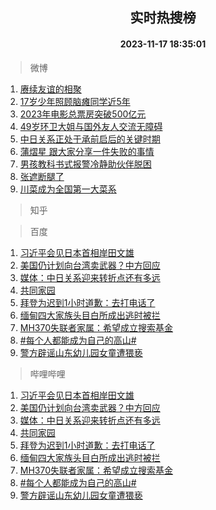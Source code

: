 <div align="center"><h2>实时热搜榜</h2><h4>2023-11-17 18:35:01</h4></div>

> 微博  

1. [赓续友谊的相聚](https://s.weibo.com/weibo?q=%23%E8%B5%93%E7%BB%AD%E5%8F%8B%E8%B0%8A%E7%9A%84%E7%9B%B8%E8%81%9A%23&t=31&band_rank=1&Refer=top)<br />
2. [17岁少年照顾脑瘫同学近5年](https://s.weibo.com/weibo?q=%2317%E5%B2%81%E5%B0%91%E5%B9%B4%E7%85%A7%E9%A1%BE%E8%84%91%E7%98%AB%E5%90%8C%E5%AD%A6%E8%BF%915%E5%B9%B4%23&t=31&band_rank=2&Refer=top)<br />
3. [2023年电影总票房突破500亿元](https://s.weibo.com/weibo?q=%232023%E5%B9%B4%E7%94%B5%E5%BD%B1%E6%80%BB%E7%A5%A8%E6%88%BF%E7%AA%81%E7%A0%B4500%E4%BA%BF%E5%85%83%23&t=31&band_rank=3&Refer=top)<br />
4. [49岁环卫大姐与国外友人交流无障碍](https://s.weibo.com/weibo?q=%2349%E5%B2%81%E7%8E%AF%E5%8D%AB%E5%A4%A7%E5%A7%90%E4%B8%8E%E5%9B%BD%E5%A4%96%E5%8F%8B%E4%BA%BA%E4%BA%A4%E6%B5%81%E6%97%A0%E9%9A%9C%E7%A2%8D%23&t=31&band_rank=4&Refer=top)<br />
5. [中日关系正处于承前启后的关键时期](https://s.weibo.com/weibo?q=%23%E4%B8%AD%E6%97%A5%E5%85%B3%E7%B3%BB%E6%AD%A3%E5%A4%84%E4%BA%8E%E6%89%BF%E5%89%8D%E5%90%AF%E5%90%8E%E7%9A%84%E5%85%B3%E9%94%AE%E6%97%B6%E6%9C%9F%23&t=31&band_rank=5&Refer=top)<br />
6. [蒲熠星 跟大家分享一件失败的事情](https://s.weibo.com/weibo?q=%E8%92%B2%E7%86%A0%E6%98%9F%20%E8%B7%9F%E5%A4%A7%E5%AE%B6%E5%88%86%E4%BA%AB%E4%B8%80%E4%BB%B6%E5%A4%B1%E8%B4%A5%E7%9A%84%E4%BA%8B%E6%83%85&t=31&band_rank=6&Refer=top)<br />
7. [男孩教科书式报警冷静助伙伴脱困](https://s.weibo.com/weibo?q=%23%E7%94%B7%E5%AD%A9%E6%95%99%E7%A7%91%E4%B9%A6%E5%BC%8F%E6%8A%A5%E8%AD%A6%E5%86%B7%E9%9D%99%E5%8A%A9%E4%BC%99%E4%BC%B4%E8%84%B1%E5%9B%B0%23&t=31&band_rank=7&Refer=top)<br />
8. [张遮断腿了](https://s.weibo.com/weibo?q=%23%E5%BC%A0%E9%81%AE%E6%96%AD%E8%85%BF%E4%BA%86%23&t=31&band_rank=8&Refer=top)<br />
9. [川菜成为全国第一大菜系](https://s.weibo.com/weibo?q=%23%E5%B7%9D%E8%8F%9C%E6%88%90%E4%B8%BA%E5%85%A8%E5%9B%BD%E7%AC%AC%E4%B8%80%E5%A4%A7%E8%8F%9C%E7%B3%BB%23&t=31&band_rank=9&Refer=top)<br />

> 知乎  


> 百度  

1. [习近平会见日本首相岸田文雄](https://www.baidu.com/s?wd=%E4%B9%A0%E8%BF%91%E5%B9%B3%E4%BC%9A%E8%A7%81%E6%97%A5%E6%9C%AC%E9%A6%96%E7%9B%B8%E5%B2%B8%E7%94%B0%E6%96%87%E9%9B%84&sa=fyb_news&rsv_dl=fyb_news)<br />
2. [美国仍计划向台湾卖武器？中方回应](https://www.baidu.com/s?wd=%E7%BE%8E%E5%9B%BD%E4%BB%8D%E8%AE%A1%E5%88%92%E5%90%91%E5%8F%B0%E6%B9%BE%E5%8D%96%E6%AD%A6%E5%99%A8%EF%BC%9F%E4%B8%AD%E6%96%B9%E5%9B%9E%E5%BA%94&sa=fyb_news&rsv_dl=fyb_news)<br />
3. [媒体：中日关系迎来转折点还有多远](https://www.baidu.com/s?wd=%E5%AA%92%E4%BD%93%EF%BC%9A%E4%B8%AD%E6%97%A5%E5%85%B3%E7%B3%BB%E8%BF%8E%E6%9D%A5%E8%BD%AC%E6%8A%98%E7%82%B9%E8%BF%98%E6%9C%89%E5%A4%9A%E8%BF%9C&sa=fyb_news&rsv_dl=fyb_news)<br />
4. [共同家园](https://www.baidu.com/s?wd=%E5%85%B1%E5%90%8C%E5%AE%B6%E5%9B%AD&sa=fyb_news&rsv_dl=fyb_news)<br />
5. [拜登为迟到1小时道歉：去打电话了](https://www.baidu.com/s?wd=%E6%8B%9C%E7%99%BB%E4%B8%BA%E8%BF%9F%E5%88%B01%E5%B0%8F%E6%97%B6%E9%81%93%E6%AD%89%EF%BC%9A%E5%8E%BB%E6%89%93%E7%94%B5%E8%AF%9D%E4%BA%86&sa=fyb_news&rsv_dl=fyb_news)<br />
6. [缅甸四大家族头目白所成出逃时被拦](https://www.baidu.com/s?wd=%E7%BC%85%E7%94%B8%E5%9B%9B%E5%A4%A7%E5%AE%B6%E6%97%8F%E5%A4%B4%E7%9B%AE%E7%99%BD%E6%89%80%E6%88%90%E5%87%BA%E9%80%83%E6%97%B6%E8%A2%AB%E6%8B%A6&sa=fyb_news&rsv_dl=fyb_news)<br />
7. [MH370失联者家属：希望成立搜索基金](https://www.baidu.com/s?wd=MH370%E5%A4%B1%E8%81%94%E8%80%85%E5%AE%B6%E5%B1%9E%EF%BC%9A%E5%B8%8C%E6%9C%9B%E6%88%90%E7%AB%8B%E6%90%9C%E7%B4%A2%E5%9F%BA%E9%87%91&sa=fyb_news&rsv_dl=fyb_news)<br />
8. [#每个人都能成为自己的高山#](https://www.baidu.com/s?wd=%23%E6%AF%8F%E4%B8%AA%E4%BA%BA%E9%83%BD%E8%83%BD%E6%88%90%E4%B8%BA%E8%87%AA%E5%B7%B1%E7%9A%84%E9%AB%98%E5%B1%B1%23&sa=fyb_news&rsv_dl=fyb_news)<br />
9. [警方辟谣山东幼儿园女童遭猥亵](https://www.baidu.com/s?wd=%E8%AD%A6%E6%96%B9%E8%BE%9F%E8%B0%A3%E5%B1%B1%E4%B8%9C%E5%B9%BC%E5%84%BF%E5%9B%AD%E5%A5%B3%E7%AB%A5%E9%81%AD%E7%8C%A5%E4%BA%B5&sa=fyb_news&rsv_dl=fyb_news)<br />

> 哔哩哔哩  

1. [习近平会见日本首相岸田文雄](https://www.baidu.com/s?wd=%E4%B9%A0%E8%BF%91%E5%B9%B3%E4%BC%9A%E8%A7%81%E6%97%A5%E6%9C%AC%E9%A6%96%E7%9B%B8%E5%B2%B8%E7%94%B0%E6%96%87%E9%9B%84&sa=fyb_news&rsv_dl=fyb_news)<br />
2. [美国仍计划向台湾卖武器？中方回应](https://www.baidu.com/s?wd=%E7%BE%8E%E5%9B%BD%E4%BB%8D%E8%AE%A1%E5%88%92%E5%90%91%E5%8F%B0%E6%B9%BE%E5%8D%96%E6%AD%A6%E5%99%A8%EF%BC%9F%E4%B8%AD%E6%96%B9%E5%9B%9E%E5%BA%94&sa=fyb_news&rsv_dl=fyb_news)<br />
3. [媒体：中日关系迎来转折点还有多远](https://www.baidu.com/s?wd=%E5%AA%92%E4%BD%93%EF%BC%9A%E4%B8%AD%E6%97%A5%E5%85%B3%E7%B3%BB%E8%BF%8E%E6%9D%A5%E8%BD%AC%E6%8A%98%E7%82%B9%E8%BF%98%E6%9C%89%E5%A4%9A%E8%BF%9C&sa=fyb_news&rsv_dl=fyb_news)<br />
4. [共同家园](https://www.baidu.com/s?wd=%E5%85%B1%E5%90%8C%E5%AE%B6%E5%9B%AD&sa=fyb_news&rsv_dl=fyb_news)<br />
5. [拜登为迟到1小时道歉：去打电话了](https://www.baidu.com/s?wd=%E6%8B%9C%E7%99%BB%E4%B8%BA%E8%BF%9F%E5%88%B01%E5%B0%8F%E6%97%B6%E9%81%93%E6%AD%89%EF%BC%9A%E5%8E%BB%E6%89%93%E7%94%B5%E8%AF%9D%E4%BA%86&sa=fyb_news&rsv_dl=fyb_news)<br />
6. [缅甸四大家族头目白所成出逃时被拦](https://www.baidu.com/s?wd=%E7%BC%85%E7%94%B8%E5%9B%9B%E5%A4%A7%E5%AE%B6%E6%97%8F%E5%A4%B4%E7%9B%AE%E7%99%BD%E6%89%80%E6%88%90%E5%87%BA%E9%80%83%E6%97%B6%E8%A2%AB%E6%8B%A6&sa=fyb_news&rsv_dl=fyb_news)<br />
7. [MH370失联者家属：希望成立搜索基金](https://www.baidu.com/s?wd=MH370%E5%A4%B1%E8%81%94%E8%80%85%E5%AE%B6%E5%B1%9E%EF%BC%9A%E5%B8%8C%E6%9C%9B%E6%88%90%E7%AB%8B%E6%90%9C%E7%B4%A2%E5%9F%BA%E9%87%91&sa=fyb_news&rsv_dl=fyb_news)<br />
8. [#每个人都能成为自己的高山#](https://www.baidu.com/s?wd=%23%E6%AF%8F%E4%B8%AA%E4%BA%BA%E9%83%BD%E8%83%BD%E6%88%90%E4%B8%BA%E8%87%AA%E5%B7%B1%E7%9A%84%E9%AB%98%E5%B1%B1%23&sa=fyb_news&rsv_dl=fyb_news)<br />
9. [警方辟谣山东幼儿园女童遭猥亵](https://www.baidu.com/s?wd=%E8%AD%A6%E6%96%B9%E8%BE%9F%E8%B0%A3%E5%B1%B1%E4%B8%9C%E5%B9%BC%E5%84%BF%E5%9B%AD%E5%A5%B3%E7%AB%A5%E9%81%AD%E7%8C%A5%E4%BA%B5&sa=fyb_news&rsv_dl=fyb_news)<br />
